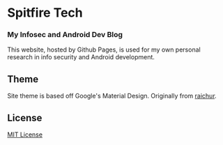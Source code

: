 # Spitfire Tech
### My Infosec and Android Dev Blog

This website, hosted by Github Pages, is used for my own personal research in info security and Android development. 

## Theme
Site theme is based off Google's Material Design. Originally from [raichur](https://github.com/raichur/material-jekyll).

## License

[MIT License](./LICENSE.txt)


